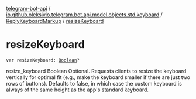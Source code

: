 [telegram-bot-api](../../index.md) / [io.github.oleksivio.telegram.bot.api.model.objects.std.keyboard](../index.md) / [ReplyKeyboardMarkup](index.md) / [resizeKeyboard](./resize-keyboard.md)

# resizeKeyboard

`var resizeKeyboard: `[`Boolean`](https://kotlinlang.org/api/latest/jvm/stdlib/kotlin/-boolean/index.html)`?`

resize_keyboard Boolean Optional. Requests clients to resize the keyboard vertically for optimal fit (e.g., make
the keyboard smaller if there are just two rows of buttons). Defaults to false, in which case the custom keyboard
is always of the same height as the app's standard keyboard.

